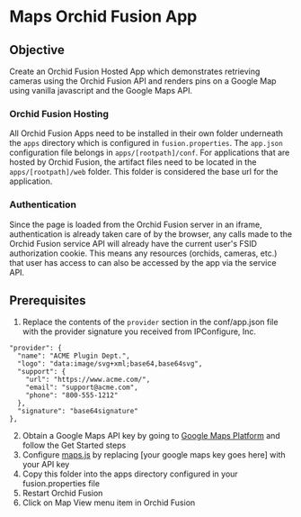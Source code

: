 # Maps Orchid Fusion App

## Objective
Create an Orchid Fusion Hosted App which demonstrates retrieving cameras using the Orchid Fusion API and renders pins on a Google Map using vanilla javascript and the Google Maps API.

### Orchid Fusion Hosting
All Orchid Fusion Apps need to be installed in their own folder underneath the `apps` directory which is configured in `fusion.properties`. The `app.json` configuration file belongs in `apps/[rootpath]/conf`. For applications that are hosted by Orchid Fusion, the artifact files need to be located in the `apps/[rootpath]/web` folder. This folder is considered the base url for the application.

### Authentication
Since the page is loaded from the Orchid Fusion server in an iframe, authentication is already taken care of by the browser, any calls made to the Orchid Fusion service API will already have the current user's FSID authorization cookie. This means any resources (orchids, cameras, etc.) that user has access to can also be accessed by the app via the service API.

## Prerequisites
1. Replace the contents of the `provider` section in the conf/app.json file with the provider signature you received from IPConfigure, Inc.

```
"provider": {
  "name": "ACME Plugin Dept.",
  "logo": "data:image/svg+xml;base64,base64svg",
  "support": {
    "url": "https://www.acme.com/",
    "email": "support@acme.com",
    "phone": "800-555-1212"
  },
  "signature": "base64signature"
},
```


2. Obtain a Google Maps API key by going to [Google Maps Platform](https://cloud.google.com/maps-platform/) and follow the Get Started steps
3. Configure [maps.js](./web/maps.js) by replacing [your google maps key goes here] with your API key
4. Copy this folder into the apps directory configured in your fusion.properties file
5. Restart Orchid Fusion
6. Click on Map View menu item in Orchid Fusion
